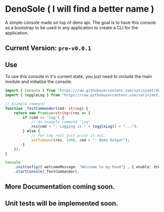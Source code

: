 # DenoSole ( I will find a better name )

A simple console made on top of deno api. The goal is to have this console as a bootstrap to be used in any application to create a CLI for the application.

## Current Version: `pre-v0.0.1`

## Use
To use this console in it's current state, you just need to include the main module and initialize the console.

```typescript
import { Console } from "https://raw.githubusercontent.com/satinjeet/denosole/pre-v0.0.1/console.ts";
import { toggleLog } from "https://raw.githubusercontent.com/satinjeet/denosole/pre-v0.0.1/utils/log.ts";

// Example command
function _TestCommander(cmd: string) {
    return new Promise<string>(res => {
        if (cmd == 'log') {
            // An example command "log"
            res(cmd + ": Logging is " + toggleLog() + "...");
        } else {
            // For the rest just print it out.
            setTimeout(res, 1000, cmd + ": Demo Output");
        }
    });
}

Console
    .initConfig({ welcomeMessage: "Welcome to my hood"} , { enable: true, level: 2 })
    .startConsole(_TestCommander);
```

## More Documentation coming soon.
## Unit tests will be implemented soon.